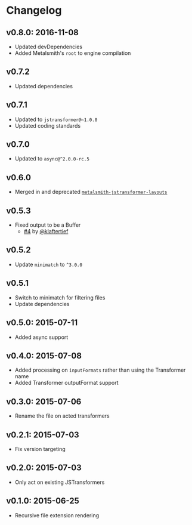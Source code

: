 # Changelog

## v0.8.0: 2016-11-08

- Updated devDependencies
- Added Metalsmith's `root` to engine compilation

## v0.7.2

- Updated dependencies

## v0.7.1

- Updated to `jstransformer@~1.0.0`
- Updated coding standards

## v0.7.0

- Updated to `async@^2.0.0-rc.5`

## v0.6.0

- Merged in and deprecated [`metalsmith-jstransformer-layouts`](https://github.com/RobLoach/metalsmith-jstransformer-layouts)

## v0.5.3

- Fixed output to be a Buffer
  - [#4](https://github.com/RobLoach/metalsmith-jstransformer/pull/4) by [@klaftertief](https://github.com/klaftertief)

## v0.5.2

- Update `minimatch` to `^3.0.0`

## v0.5.1

- Switch to minimatch for filtering files
- Update dependencies

## v0.5.0: 2015-07-11

- Added async support

## v0.4.0: 2015-07-08

- Added processing on `inputFormats` rather than using the Transformer name
- Added Transformer outputFormat support

## v0.3.0: 2015-07-06

- Rename the file on acted transformers

## v0.2.1: 2015-07-03

- Fix version targeting

## v0.2.0: 2015-07-03

- Only act on existing JSTransformers

## v0.1.0: 2015-06-25

- Recursive file extension rendering
